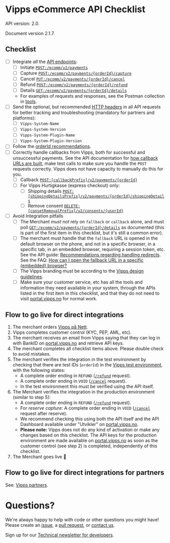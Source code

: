 # Vipps eCommerce API Checklist

API version: 2.0.

Document version 2.1.7.

## Checklist

- [ ] Integrate _all_ the [API endpoints](https://github.com/vippsas/vipps-ecom-api/blob/master/vipps-ecom-api.md#api-endpoints):
    - [ ] Initiate [`POST:/ecomm/v2/payments`](https://vippsas.github.io/vipps-ecom-api/#/Vipps%20eCom%20API/initiatePaymentV3UsingPOST)
    - [ ] Capture [`POST:/ecomm/v2/payments/{orderId}/capture`](https://vippsas.github.io/vipps-ecom-api/#/Vipps%20eCom%20API/capturePaymentUsingPOST)
    - [ ] Cancel [`PUT:/ecomm/v2/payments/{orderId}/cancel`](https://vippsas.github.io/vipps-ecom-api/#/Vipps%20eCom%20API/cancelPaymentRequestUsingPUT)
    - [ ] Refund [`POST:/ecomm/v2/payments/{orderId}/refund`](https://vippsas.github.io/vipps-ecom-api/#/Vipps%20eCom%20API/refundPaymentUsingPOST)
    - [ ] Details [`GET:/ecomm/v2/payments/{orderId}/details`](https://vippsas.github.io/vipps-ecom-api/#/Vipps%20eCom%20API/getPaymentDetailsUsingGET)
    - For examples of requests and responses, see the Postman collection in [tools](tools/).
- [ ] Send the optional, but recommended [HTTP headers](https://github.com/vippsas/vipps-ecom-api/blob/master/vipps-ecom-api.md#optional-vipps-http-headers)
      in all API requests for better tracking and troubleshooting (mandatory for partners and platforms):
    - [ ] `Vipps-System-Name`
    - [ ] `Vipps-System-Version`
    - [ ] `Vipps-System-Plugin-Name`
    - [ ] `Vipps-System-Plugin-Version`
- [ ] Follow the [orderId recommendations](https://github.com/vippsas/vipps-ecom-api/blob/master/vipps-ecom-api.md#orderid-recommendations).
- [ ] Correctly handle callbacks from Vipps, both for successful and unsuccessful payments.
      See the API documentation for
      [how callback URLs are built](https://github.com/vippsas/vipps-ecom-api/blob/master/vipps-ecom-api.md#callback-endpoints),
      make test calls to make sure you handle the `POST` requests correctly.
      Vipps does not have capacity to manually do this for you.
    - [ ] Callback [`POST:[callbackPrefix]/v2/payments/{orderId}`](https://vippsas.github.io/vipps-ecom-api/#/Endpoints_required_by_Vipps_from_the_merchant/transactionUpdateCallbackForRegularPaymentUsingPOST)
    - [ ] For Vipps Hurtigkasse (express checkout) only:
        - [ ] Shipping details
              [`POST:[shippingDetailsPrefix]/v2/payments/{orderId}/shippingDetails`](https://vippsas.github.io/vipps-ecom-api/#/Endpoints_required_by_Vipps_from_the_merchant/fetchShippingCostUsingPOST)
        - [ ] Remove consent
              [`DELETE:[consetRemovalPrefix]/v2/consents/{userId}`](https://vippsas.github.io/vipps-ecom-api/#/Endpoints_required_by_Vipps_from_the_merchant/removeUserConsentUsingDELETE)
- [ ] Avoid Integration pitfalls
    - [ ] The Merchant _must not_ rely on `fallback` or `callback` alone, and must poll
          [`GET:/ecomm/v2/payments/{orderId}/details`](https://vippsas.github.io/vipps-ecom-api/#/Vipps%20eCom%20API/getPaymentDetailsUsingGET)
          as documented (this is part of the first item in this checklist, but it's still a common error).
    - [ ] The merchant must handle that the `fallback` URL is opened in the default browser on the phone,
          and not in a specific browser, in a specific tab, in an embedded browser, requiring a session token, etc.
          See the API guide:
          [Recommendations regarding handling redirects](https://github.com/vippsas/vipps-ecom-api/blob/master/vipps-ecom-api.md#recommendations-regarding-handling-redirects).
          See the FAQ: [How can I open the fallback URL in a specific (embedded) browser?](https://github.com/vippsas/vipps-ecom-api/blob/master/vipps-ecom-api-faq.md#how-can-i-open-the-fallback-url-in-a-specific-embedded-browser)
    - [ ] The Vipps branding must be according to the
          [Vipps design guidelines](https://github.com/vippsas/vipps-design-guidelines).
    - [ ] Make sure your customer service, etc has all the tools and information they need
          available in _your_ system, through the APIs listed in the first item in this checklist,
          and that they do not need to visit
          [portal.vipps.no](https://portal.vipps.no)
          for normal work.

## Flow to go live for direct integrations

1. The merchant orders
   [Vipps på Nett](https://www.vipps.no/produkter-og-tjenester/bedrift/ta-betalt-paa-nett/ta-betalt-paa-nett/).
2. Vipps completes customer control (KYC, PEP, AML, etc).
3. The merchant receives an email from Vipps saying that they can log in with
   BankID on
   [portal.vipps.no](https://portal.vipps.no)
   and retrieve API keys.
4. The merchant completes all checklist items above. Please double check to avoid mistakes.
5. The merchant verifies the integration in the test environment by checking that
   there are test IDs (`orderId`) in the
   [Vipps test environment](https://github.com/vippsas/vipps-developers#the-vipps-test-environment-mt),
   with the following states:
    - A complete order ending in `REFUND`
      ([`/refund`](https://vippsas.github.io/vipps-ecom-api/#/Vipps%20eCom%20API/refundPaymentUsingPOST)
      request).
    - A complete order ending in `VOID`
      ([`/cancel`](https://vippsas.github.io/vipps-ecom-api/#/Vipps%20eCom%20API/cancelPaymentRequestUsingPUT)
      request).
    - In the test environment this must be verified using the API itself.
6. The Merchant verifies the integration in the production environment (similar to step 5):
    - A complete order ending in `REFUND`
      ([`/refund`](https://vippsas.github.io/vipps-ecom-api/#/Vipps%20eCom%20API/refundPaymentUsingPOST)
      request).
    - For *reserve capture*: A complete order ending in `VOID`
      ([`/cancel`](https://vippsas.github.io/vipps-ecom-api/#/Vipps%20eCom%20API/cancelPaymentRequestUsingPUT)
      request after reserve).
    - We recommend checking this using both the API itself and the API Dashboard available under "Utvikler" on
      [portal.vipps.no](https://portal.vipps.no).  
    - **Please note:** Vipps does not do any kind of activation or make any changes based on this checklist.
      The API keys for the production environment are made available on
      [portal.vipps.no](https://portal.vipps.no)
      as soon as the customer control (see step 2) is completed, independently of this checklist.
7. The Merchant goes live 🎉

## Flow to go live for direct integrations for partners

See: [Vipps partners](https://github.com/vippsas/vipps-partner#vipps-partners).

# Questions?

We're always happy to help with code or other questions you might have!
Please create an [issue](https://github.com/vippsas/vipps-ecom-api/issues),
a [pull request](https://github.com/vippsas/vipps-ecom-api/pulls),
or [contact us](https://github.com/vippsas/vipps-developers/blob/master/contact.md).

Sign up for our [Technical newsletter for developers](https://github.com/vippsas/vipps-developers/tree/master/newsletters).
